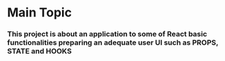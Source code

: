 <h1>Main Topic</h1>

<h3>This project is about an application to some of React basic functionalities preparing an adequate user UI such as PROPS, STATE and HOOKS </h3>
